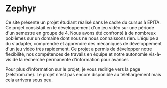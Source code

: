 # Zephyr

Ce site présente un projet étudiant réalisé dans le cadre du cursus à EPITA. Ce projet consistait en le développement d'un jeu vidéo sur une période d'un semestre en groupe de 4. Nous avons été confronté à de nombreux poblèmes sur un domaine dont nous ne nous connaissons rien. L'équipe a du s'adapter, comprendre et apprendre des mécaniques de développement d'un jeu vidéo très rapidement. Ce projet a permis de développer notre flexibilité, nos compétences de travails en équipe et notre autonomie vis-à-vis de la recherche permanente d'information pour avancer.

Pour plus d'information sur le projet, je vous redirige vers la page (zelstrom.me). Le projet n'est pas encore disponible au téléhargement mais cela arrivera sous peu.
